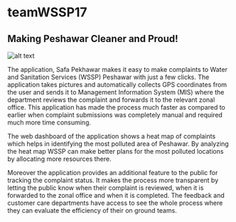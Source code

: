 # teamWSSP17
## Making Peshawar Cleaner and Proud!

![alt text](http://codeforpakistan.org/wp-content/uploads/2017/08/all-complaints-2-2-1024x370.png)


The application, Safa Pekhawar makes it easy to make complaints to Water and Sanitation Services (WSSP) Peshawar with just a few clicks. The application takes pictures and automatically collects GPS coordinates from the user and sends it to Management Information System (MIS) where the department reviews the complaint and forwards it to the relevant zonal office. This application has made the process much faster as compared to earlier when complaint submissions was completely manual and required much more time consuming.

The web dashboard of the application shows a heat map of complaints which helps in identifying the most polluted area of Peshawar. By analyzing the heat map WSSP can make better plans for the most polluted locations by allocating more resources there.

Moreover the application provides an additional feature to the public for tracking the complaint status. It makes the process more transparent by letting the public know when their complaint is reviewed, when it is forwarded to the zonal office and when it is completed. The feedback and customer care departments have access to see the whole process where they can evaluate the efficiency of their on ground teams.
